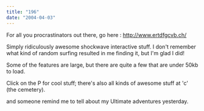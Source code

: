 ```yaml
---
title: "196"
date: "2004-04-03"
---
```


For all you procrastinators out there, go here : http://www.ertdfgcvb.ch/

Simply ridiculously awesome shockwave interactive stuff. I don't remember what kind of random surfing resulted in me finding it, but I'm glad I did!

Some of the features are large, but there are quite a few that are under 50kb to load.

Click on the P for cool stuff; there's also all kinds of awesome stuff at 'c' (the cemetery).

and someone remind me to tell about my Ultimate adventures yesterday.
